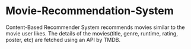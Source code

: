 # Movie-Recommendation-System
Content-Based Recommender System recommends movies similar to the movie user likes. The details of the movies(title, genre, runtime, rating, poster, etc) are fetched using an API by TMDB.
